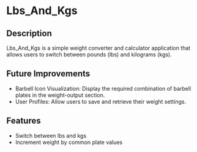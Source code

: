 # Lbs_And_Kgs

## Description
Lbs_And_Kgs is a simple weight converter and calculator application that allows users to switch between pounds (lbs) and kilograms (kgs). 

## Future Improvements
- Barbell Icon Visualization: Display the required combination of barbell plates in the weight-output section.
- User Profiles: Allow users to save and retrieve their weight settings.

## Features
- Switch between lbs and kgs
- Increment weight by common plate values
